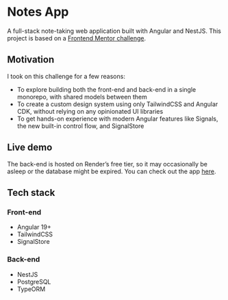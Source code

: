 # Notes App

A full-stack note-taking web application built with Angular and NestJS. This project is based on a [Frontend Mentor challenge](https://www.frontendmentor.io/challenges/note-taking-web-app-773r7bUfOG).

## Motivation

I took on this challenge for a few reasons:

- To explore building both the front-end and back-end in a single monorepo, with shared models between them
- To create a custom design system using only TailwindCSS and Angular CDK, without relying on any opinionated UI libraries
- To get hands-on experience with modern Angular features like Signals, the new built-in control flow, and SignalStore

## Live demo

The back-end is hosted on Render’s free tier, so it may occasionally be asleep or the database might be expired. You can check out the app [here](https://notes-app-fem.vercel.app/).

## Tech stack

### Front-end

- Angular 19+
- TailwindCSS
- SignalStore

### Back-end

- NestJS
- PostgreSQL
- TypeORM
